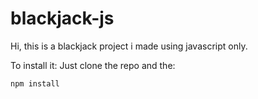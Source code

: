 # blackjack-js
Hi, this is a blackjack project i made using javascript only.

To install it:
Just clone the repo and the:

```
npm install
```
